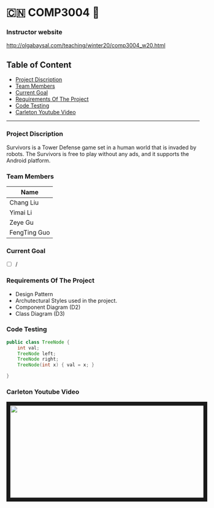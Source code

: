 # :cn: COMP3004 :thinking:

### Instructor website
http://olgabaysal.com/teaching/winter20/comp3004_w20.html

##  Table of Content

- [Project Discription](#project-discription)
- [Team Members](#team-members)
- [Current Goal](#current-goal)
- [Requirements Of The Project](#requirements-of-the-project)
- [Code Testing](#code-testing)
- [Carleton Youtube Video](#carleton-youtube-video)
---

###  Project Discription
Survivors is a Tower Defense game set in a human world that is invaded by robots. The Survivors is free to play without any ads, and it supports the Android platform.


### Team Members
Name |
-----|
Chang Liu|
Yimai Li|
Zeye Gu|
FengTing Guo|

### Current Goal
- [ ] /


### Requirements Of The Project
* Design Pattern
* Archutectural Styles used in the project.
* Component Diagram (D2)
* Class Diagram (D3)

### Code Testing

``` java
public class TreeNode {
    int val;
    TreeNode left;
    TreeNode right;
    TreeNode(int x) { val = x; }

}
```

### Carleton Youtube Video

<a href="https://youtu.be/kT-q31NzQUI
" target="_blank"><img src="https://github.com/LI-YIMAI/COMP3004/blob/master/README_Source/ucarl08.jpg" width="620" height="240" border="10" /></a>
